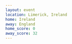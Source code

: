 ```yaml
---
layout: event
location: Limerick, Ireland
home: Ireland
away: England
home_score: 0
away_score: 32
---
```

